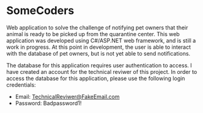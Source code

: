 # SomeCoders

Web application to solve the challenge of notifying pet owners that their animal is ready to be picked up from the quarantine center. This web application was developed using C#/ASP.NET web framework, and is still a work in progress. At this point in development, the user is able to interact with the database of pet owners, but is not yet able to send notifications.

The database for this application requires user authentication to access. I have created an account for the technical reviwer of this project. In order to access the database for this application, please use the following login credentials:
- Email: TechnicalReviwer@FakeEmail.com
- Password: Badpassword1!
